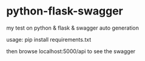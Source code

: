 # python-flask-swagger
my test on python &amp; flask &amp; swagger auto generation

usage: pip install requirements.txt

then browse localhost:5000/api to see the swagger
